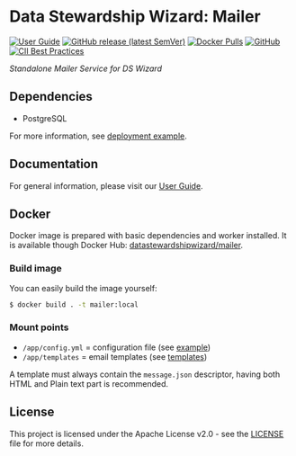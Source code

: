 # Data Stewardship Wizard: Mailer

[![User Guide](https://img.shields.io/badge/docs-User%20Guide-informational)](https://guide.ds-wizard.org)
[![GitHub release (latest SemVer)](https://img.shields.io/github/v/release/ds-wizard/pydsw)](https://github.com/ds-wizard/pydsw/releases)
[![Docker Pulls](https://img.shields.io/docker/pulls/datastewardshipwizard/mailer)](https://hub.docker.com/r/datastewardshipwizard/mailer)
[![GitHub](https://img.shields.io/github/license/ds-wizard/pydsw)](LICENSE)
[![CII Best Practices](https://bestpractices.coreinfrastructure.org/projects/4975/badge)](https://bestpractices.coreinfrastructure.org/projects/4975)

*Standalone Mailer Service for DS Wizard*

## Dependencies

-  PostgreSQL

For more information, see [deployment example](https://github.com/ds-wizard/dsw-deployment-example).

## Documentation

For general information, please visit our [User Guide](https://guide.ds-wizard.org).

## Docker

Docker image is prepared with basic dependencies and worker installed. It is available though Docker Hub: [datastewardshipwizard/mailer](https://hub.docker.com/r/datastewardshipwizard/mailer).

### Build image

You can easily build the image yourself:

```bash
$ docker build . -t mailer:local
```

### Mount points

- `/app/config.yml` = configuration file (see [example](config.example.yml))
- `/app/templates` = email templates (see [templates](templates))

A template must always contain the `message.json` descriptor, having both HTML and Plain text part is recommended.

## License

This project is licensed under the Apache License v2.0 - see the
[LICENSE](LICENSE) file for more details.
